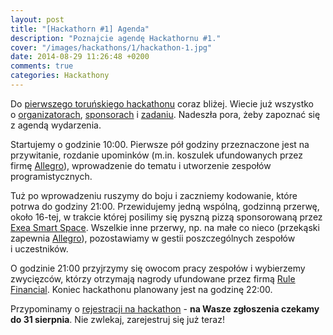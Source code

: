 ```yaml
---
layout: post
title: "[Hackathorn #1] Agenda"
description: "Poznajcie agendę Hackathornu #1."
cover: "/images/hackathons/1/hackathon-1.jpg"
date: 2014-08-29 11:26:48 +0200
comments: true
categories: Hackathony
---
```

Do <a href="{{ root_url }}/news/2014/08/19/torun-hackathon-1-meetup-challenge/">pierwszego toruńskiego hackathonu</a> coraz bliżej. Wiecie już wszystko o&nbsp;<a href="{{ root_url }}/news/2014/08/23/hackathorn-1-exea-smart-space/">organizatorach</a>, <a href="{{ root_url }}/news/2014/08/25/hackathorn-1-sponsorzy/">sponsorach</a> i&nbsp;<a href="{{ root_url }}/news/2014/08/27/hackathorn-1-meetup-challenge/">zadaniu</a>. Nadeszła pora, żeby zapoznać się z&nbsp;agendą wydarzenia.

Startujemy o&nbsp;godzinie 10:00. Pierwsze pół godziny przeznaczone jest na przywitanie, rozdanie upominków (m.in. koszulek ufundowanych przez firmę <a href="http://allegro.pl/country_pages/1/0/marketing/about.php" target="_blank">Allegro</a>), wprowadzenie do tematu i&nbsp;utworzenie zespołów programistycznych.

Tuż po wprowadzeniu ruszymy do boju i&nbsp;zaczniemy kodowanie, które potrwa do godziny 21:00. Przewidujemy jedną wspólną, godzinną przerwę, około 16-tej, w&nbsp;trakcie której posilimy się pyszną pizzą sponsorowaną przez <a href="http://smart.exea.pl" target="_blank">Exea Smart Space</a>. Wszelkie inne przerwy, np. na małe co nieco (przekąski zapewnia <a href="http://allegro.pl/country_pages/1/0/marketing/about.php" target="_blank">Allegro</a>), pozostawiamy w&nbsp;gestii poszczególnych zespołów i&nbsp;uczestników.

O godzinie 21:00 przyjrzymy się owocom pracy zespołów i&nbsp;wybierzemy zwycięzców, którzy otrzymają nagrody ufundowane przez firmą <a href="http://www.rulefinancial.com" target="_blank">Rule Financial</a>. Koniec hackathonu planowany jest na godzinę 22:00.

Przypominamy o&nbsp;<a href="http://www.meetup.com/Torun-JUG/events/201836452/" target="_blank">rejestracji na hackathon</a> - **na Wasze zgłoszenia czekamy do 31 sierpnia**. Nie zwlekaj, zarejestruj się już teraz!